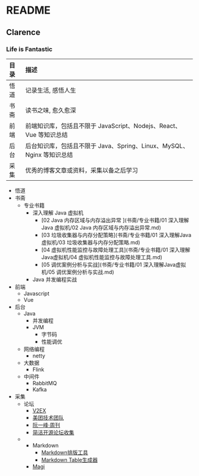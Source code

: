 # README

## Clarence

### Life is Fantastic

| 目录 | 描述                                                         |
| :--- | :----------------------------------------------------------- |
| 悟道 | 记录生活, 感悟人生                                           |
| 书斋 | 读书之味, 愈久愈深                                           |
| 前端 | 前端知识库，包括且不限于 JavaScript、Nodejs、React、Vue 等知识总结 |
| 后台 | 后台知识库，包括且不限于 Java、Spring、Linux、MySQL、Nginx 等知识总结 |
| 采集 | 优秀的博客文章或资料，采集以备之后学习                       |

- 悟道
- 书斋
  - 专业书籍
    - 深入理解 Java 虚拟机
      - [02 Java 内存区域与内存溢出异常 ](书斋/专业书籍/01 深入理解 Java 虚拟机/02 Java 内存区域与内存溢出异常.md)
      - [03 垃圾收集器与内存分配策略](书斋/专业书籍/01 深入理解Java虚拟机/03 垃圾收集器与内存分配策略.md)
      - [04 虚拟机性能监控与故障处理工具](书斋/专业书籍/01 深入理解Java虚拟机/04 虚拟机性能监控与故障处理工具.md)
      - [05 调优案例分析与实战](书斋/专业书籍/01 深入理解Java虚拟机/05 调优案例分析与实战.md)
    - Java 并发编程实战
- 前端
  - Javascript
  - Vue
- 后台
  - Java
    - 并发编程
    - JVM
      - 字节码
      - 性能调优
  - 网络编程
    - netty
  - 大数据
    - Flink
  - 中间件
    - RabbitMQ
    - Kafka
- 采集
  - 论坛
    - [V2EX](https://www.v2ex.com/)
    - [美团技术团队](https://www.tech.meituan.com)
    - [阮一峰·周刊](https://www.v2ex.com/)
    - [简洁开源论坛收集 ](采集/论坛/论坛.md)
  - - Markdown
      - [Markdown排版工具](https://cyc2018.github.io/Text-Typesetting/)
      - [Markdown Table生成器](http://www.tablesgenerator.com/markdown_tables)
    - [Magi](https://magi.com)